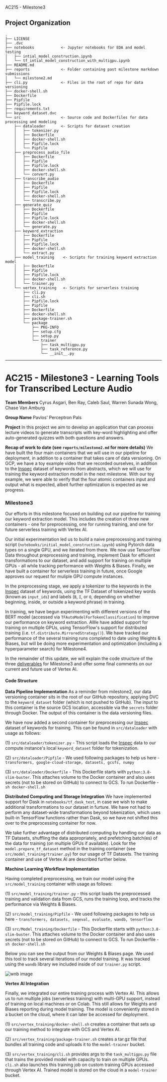 AC215 - Milestone3

Project Organization
------------

    .
    ├── LICENSE
    ├── .dvc 
    ├── notebooks            <- Jupyter notebooks for EDA and model testing
    │   ├── intial_model_construction.ipynb
    │   └── tf_intial_model_construction_with_multigpu.ipynb
    ├── README.md
    ├── reports              <- Folder containing past milestone markdown submissions
    │   └── milestone2.md
    ├── cli.py               <- Files in the root of repo for data versioning
    ├── docker-shell.sh
    ├── Dockerfile
    ├── Pipfile
    ├── Pipfile.lock
    ├── requirements.txt
    ├── keyword_dataset.dvc
    └── src                  <- Source code and Dockerfiles for data processing and modeling
        ├── dataloader       <- Scripts for dataset creation
        │   ├── tokenizer.py
        │   ├── Dockerfile
        │   ├── docker-shell.sh
        │   ├── Pipfile.lock
        │   └── Pipfile
        ├── preprocess_audio_file
        │   ├── Dockerfile
        │   ├── Pipfile
        │   ├── Pipfile.lock
        │   ├── docker-shell.sh
        │   └── convert.py
        ├── transcribe_audio
        │   ├── Dockerfile
        │   ├── Pipfile
        │   ├── Pipfile.lock
        │   ├── docker-shell.sh
        │   └── transcribe.py
        ├── generate_quiz
        │   ├── Dockerfile
        │   ├── Pipfile
        │   ├── Pipfile.lock
        │   ├── docker-shell.sh
        │   └── generate.py
        ├── keyword_extraction
        │   ├── Dockerfile
        │   ├── Pipfile
        │   ├── Pipfile.lock
        │   ├── docker-shell.sh
        │   └── extract.py
        ├── model_training    <- Scripts for training keyword extraction model
        │   ├── Dockerfile
        │   ├── Pipfile
        │   ├── Pipfile.lock
        │   ├── docker-shell.sh
        │   └── trainer.py
        └── vertex_training   <- Scripts for serverless training
            ├── cli.py
            ├── cli.sh
            ├── Pipfile.lock
            ├── Pipfile
            ├── Dockerfile
            ├── docker-shell.sh
            ├── package-trainer.sh
            └── package
                ├── PKG-INFO
                ├── setup.cfg
                ├── setup.py
                └── trainer
                    ├── task_multigpu.py
                    ├── task_reference.py
                    └── __init__.py
                

--------
# AC215 - Milestone3 - Learning Tools for Transcribed Lecture Audio

**Team Members**
Cyrus Asgari, Ben Ray, Caleb Saul, Warren Sunada Wong, Chase Van Amburg

**Group Name**
Pavlos' Perceptron Pals

**Project**
In this project we aim to develop an application that can process lecture videos to generate transcripts with key-word highlighting and offer auto-generated quizzes with both questions and answers.

**Recap of work to date (see `reports/milestone2.md` for more details)**
We have built the four main containers that we will use in our pipeline for deployment, in addition to a container that takes care of data versioning. On GCP, we have a toy example video that we recorded ourselves, in addition to the [Inspec](https://huggingface.co/datasets/midas/inspec) dataset of keywords from abstracts, which we will use for training the keyword extraction model in the next milestone. With our toy example, we were able to verify that the four atomic containers input and output what is expected, albeit further optimization is expected as we progress.

### Milestone3 ###

Our efforts in this milestone focused on building out our pipeline for training our keyword extraction model. This includes the creation of three new containers - one for preprocessing, one for running training, and one for future serverless training with Vertex AI.

Our initial experimentation led us to build a naive preprocessing and training script (`notebooks/initial_model_construction.ipynb`) using Pytorch data types on a single GPU, and we iterated from there. We now use TensorFlow Data throughout preprocessing and training, implement Dask for efficient transformations to our dataset, and add support for training on multiple GPUs - all while tracking performance with Weights & Biases. Finally, we have built a container for serverless training in future, once Google approves our request for muliple GPU compute instances.

In the preprocessing stage, we apply a tokenizer to the keywords in the [Inspec](https://huggingface.co/datasets/midas/inspec) dataset of keywords, using the TF Dataset of tokenized key words (known as `input_ids`) and labels (`B`, `I`, or `O`, depending on whether beginning, inside, or outside a keyword phrase) in training.

In training, we have begun experimenting with different versions of the BERT model (accessed via `TFAutoModelForTokenClassification`) to improve our performance on keyword extraction. AWe have added support for training on multiple GPUs, using TensorFlow's support for distributed training (i.e. `tf.distribute.MirroredStrategy()`). We have tracked our performance of the several training runs completed to date using Weights & Biases, but will be doing more experimentation and optimization (including a hyperparameter search) for Milestone4.

In the remainder of this update, we will explain the code structure of the three [deliverables](https://harvard-iacs.github.io/2023-AC215/milestone3/#deliverables) for Milestone3 and offer some final comments on our current and future use of Vertex AI.

#### Code Structure

**Data Pipeline Implementation**
As a reminder from milestone2, our data versioning container sits in the root of our GitHub repository, applying DVC to the `keyword_dataset` folder (which is not pushed to GitHub). The input to this container is the source GCS location, accessible via the `secrets` folder through Docker. The output of this container is the data versioning files.
  
We have now added a second container for preprocessing our [Inspec](https://huggingface.co/datasets/midas/inspec) dataset of keywords for training. This can be found in `src/dataloader` with usage as follows:

(1) `src/dataloader/tokenizer.py`  - This script loads the [Inspec](https://huggingface.co/datasets/midas/inspec) data to our compute instance's local `keyword_dataset` folder for tokenization.

(2) `src/dataloader/Pipfile` - We used following packages to help us here - `transformers, google-cloud-storage, datasets, gcsfs, numpy` 

(3) `src/dataloader/Dockerfile` - This Dockerfile starts with `python:3.8-slim-buster`. This <statement> attaches volume to the Docker container and also uses secrets (not to be stored on GitHub) to connect to GCS. To run Dockerfile - `sh docker-shell.sh`


**Distributed Computing and Storage Integration**
We have implemented support for Dask in `notebooks/tf_dask_test`, in case we wish to make additional transformations to our dataset in furture. We have not had to perform any dataset-wide transformations beyond tokenization, which uses built-in TensorFlow functions rather than Dask, so we have not shifted this over to the preprocessing container for now.

We take further advantage of distributed computing by handling our data as TF Datasets, shuffling the data appropriately, and prefetching batch(es) of the data for training (on multiple GPUs if available). Look for the `model.prepare_tf_dataset` method in the training container (see `src/model_training/trainer.py`) for our usage of TF Datasets. The training container and use of Vertex AI are described further below.

**Machine Learning Workflow Implementation**

Having completed preprocessing, we train our model using the `src/model_training` container with usage as follows:

(1) `src/model_training/trainer.py`  - this script loads the preprocessed training and validation data from GCS, runs the training loop, and tracks the performance via Weights & Biases.

(2) `src/model_training/Pipfile` - We used following packages to help us here - `transformers, datasets, seqeval, evaluate, wandb, tensorflow` 

(3) `src/Model_training/Dockerfile` - This Dockerfile starts with `python:3.8-slim-buster`. This <statement> attaches volume to the Docker container and also uses secrets (not to be stored on GitHub) to connect to GCS. To run Dockerfile - `sh docker-shell.sh`


Below you can see the output from our Weights & Biases page. We used this tool to track several iterations of our model training. It was tracked using the `wandb` library we included inside of our `trainer.py` script. 

![wnb image](reports/wandb.png)


**Vertex AI Integration**

Finally, we integrated our entire training process with Vertex AI. This allows us to run multiple jobs (serverless training) with multi-GPU support, instead of training on local machines or on Colab. This still allows for Weights and Biases reporting during model training. The model is conveniently stored in a bucket on the cloud, where it can later be accessed for deployment. 

(1) `src/vertex_training/docker-shell.sh` creates a container that sets up our training method to integrate with GCS and Vertex AI.

(2) `src/vertex_training/package-trainer.sh` creates a tar.gz file that bundles all training code and uploads it to the `model-trainer` bucket.

(3) `src/vertex_training/cli.sh` provides args to the `task_multigpu.py` file that trains the provided model with capacity to train on multiple GPUs. `cli.sh` also launches this training job on custom training GPUs accessed through Vertex AI. Trained model is stored on the cloud in a `model-trainer` bucket.
